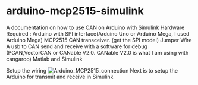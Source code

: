 # arduino-mcp2515-simulink
A documentation on how to use CAN on Arduino with Simulink
Hardware Required : 
Arduino with SPI interface(Arduino Uno or Arduino Mega, I used Arduino Mega)
MCP2515 CAN transceiver. (get the SPI model)
Jumper Wire
A usb to CAN send and receive with a software for debug (PCAN,VectorCAN or CANable V2.0. CANable V2.0 is what I am using with cangaroo)
Matlab and Simulink

Setup the wiring 
![Arduino_MCP2515_connection](https://github.com/user-attachments/assets/b9af91c2-6201-4ce9-a421-89c0464168bb)
Next is to setup the Arduino for transmit and receive in Simulink

